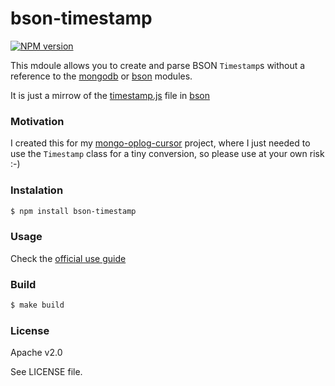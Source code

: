 # bson-timestamp

[![NPM version](https://badge.fury.io/js/bson-timestamp.png)](http://badge.fury.io/js/bson-timestamp)

This mdoule allows you to create and parse BSON `Timestamp`s without a reference to the
[mongodb](https://github.com/mongodb/node-mongodb-native) or [bson](https://github.com/mongodb/js-bson)
modules.

It is just a mirrow of the [timestamp.js](https://github.com/mongodb/js-bson/blob/master/lib/bson/timestamp.js) file in [bson](https://github.com/mongodb/js-bson)

### Motivation

I created this for my [mongo-oplog-cursor](https://github.com/cayasso/mongo-oplog-cursor) project, where I just needed to use the `Timestamp` class for a tiny conversion, so please use at your own risk :-)

### Instalation

```bash
$ npm install bson-timestamp
```

### Usage

Check the [official use guide](http://docs.mongodb.org/master/reference/bson-types/#timestamps)

### Build

``` bash
$ make build
```

### License

Apache v2.0

See LICENSE file.
